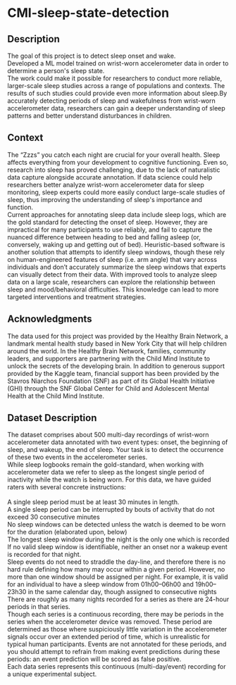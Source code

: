 # CMI-sleep-state-detection

## Description
The goal of this project is to detect sleep onset and wake.<br>
Developed a ML model trained on wrist-worn accelerometer data in order to determine a person's sleep state.<br>
The work could make it possible for researchers to conduct more reliable, larger-scale sleep studies across a range of populations and contexts. The results of such studies could provide even more information about sleep.By accurately detecting periods of sleep and wakefulness from wrist-worn accelerometer data, researchers can gain a deeper understanding of sleep patterns and better understand disturbances in children.

## Context
The “Zzzs” you catch each night are crucial for your overall health. Sleep affects everything from your development to cognitive functioning. Even so, research into sleep has proved challenging, due to the lack of naturalistic data capture alongside accurate annotation. If data science could help researchers better analyze wrist-worn accelerometer data for sleep monitoring, sleep experts could more easily conduct large-scale studies of sleep, thus improving the understanding of sleep's importance and function.
<br>
Current approaches for annotating sleep data include sleep logs, which are the gold standard for detecting the onset of sleep. However, they are impractical for many participants to use reliably, and fail to capture the nuanced difference between heading to bed and falling asleep (or, conversely, waking up and getting out of bed). Heuristic-based software is another solution that attempts to identify sleep windows, though these rely on human-engineered features of sleep (i.e. arm angle) that vary across individuals and don’t accurately summarize the sleep windows that experts can visually detect from their data. With improved tools to analyze sleep data on a large scale, researchers can explore the relationship between sleep and mood/behavioral difficulties. This knowledge can lead to more targeted interventions and treatment strategies.
## Acknowledgments
The data used for this project was provided by the Healthy Brain Network, a landmark mental health study based in New York City that will help children around the world. In the Healthy Brain Network, families, community leaders, and supporters are partnering with the Child Mind Institute to unlock the secrets of the developing brain. In addition to generous support provided by the Kaggle team, financial support has been provided by the Stavros Niarchos Foundation (SNF) as part of its Global Health Initiative (GHI) through the SNF Global Center for Child and Adolescent Mental Health at the Child Mind Institute.

## Dataset Description
The dataset comprises about 500 multi-day recordings of wrist-worn accelerometer data annotated with two event types: onset, the beginning of sleep, and wakeup, the end of sleep. Your task is to detect the occurrence of these two events in the accelerometer series.
<br>
While sleep logbooks remain the gold-standard, when working with accelerometer data we refer to sleep as the longest single period of inactivity while the watch is being worn. For this data, we have guided raters with several concrete instructions:
<br><br>
A single sleep period must be at least 30 minutes in length.<br>
A single sleep period can be interrupted by bouts of activity that do not exceed 30 consecutive minutes<br>
No sleep windows can be detected unless the watch is deemed to be worn for the duration (elaborated upon, below)<br>
The longest sleep window during the night is the only one which is recorded<br>
If no valid sleep window is identifiable, neither an onset nor a wakeup event is recorded for that night.<br>
Sleep events do not need to straddle the day-line, and therefore there is no hard rule defining how many may occur within a given period. However, no more than one window should be assigned per night. For example, it is valid for an individual to have a sleep window from 01h00–06h00 and 19h00–23h30 in the same calendar day, though assigned to consecutive nights
There are roughly as many nights recorded for a series as there are 24-hour periods in that series.<br>
Though each series is a continuous recording, there may be periods in the series when the accelerometer device was removed. These period are determined as those where suspiciously little variation in the accelerometer signals occur over an extended period of time, which is unrealistic for typical human participants. Events are not annotated for these periods, and you should attempt to refrain from making event predictions during these periods: an event prediction will be scored as false positive.
<br>
Each data series represents this continuous (multi-day/event) recording for a unique experimental subject.<br>
